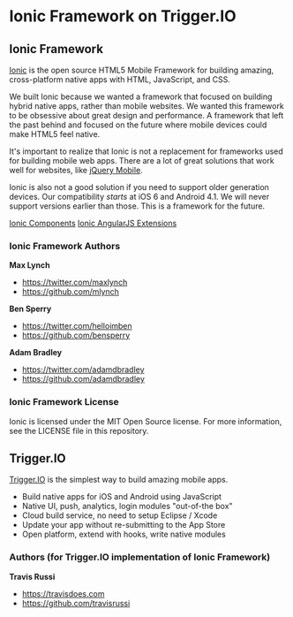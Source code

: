 Ionic Framework on Trigger.IO
===============


## Ionic Framework

[Ionic](https://github.com/driftyco/ionic) is the open source HTML5 Mobile Framework for building amazing, cross-platform native apps with HTML, JavaScript, and CSS.

We built Ionic because we wanted a framework that focused on building hybrid native apps, rather than mobile websites. We wanted this framework to be obsessive about great design and performance. A framework that left the past behind and focused on the future where mobile devices could make HTML5 feel native.

It's important to realize that Ionic is not a replacement for frameworks used for building mobile web apps. There are a lot
of great solutions that work well for websites, like [jQuery Mobile](http://jquerymobile.com/).

Ionic is also not a good solution if you need to support older generation devices. Our compatibility *starts* at iOS 6 and Android 4.1. We will never support versions earlier than those. This is a framework for the future.

[Ionic Components](http://ionicframework.com/docs/components/)
[Ionic AngularJS Extensions](http://ionicframework.com/docs/angularjs/)

### Ionic Framework Authors

**Max Lynch**

+ <https://twitter.com/maxlynch>
+ <https://github.com/mlynch>

**Ben Sperry**

+ <https://twitter.com/helloimben>
+ <https://github.com/bensperry>

**Adam Bradley**

+ <https://twitter.com/adamdbradley>
+ <https://github.com/adamdbradley>

### Ionic Framework License

Ionic is licensed under the MIT Open Source license. For more information, see the LICENSE file in this repository.

## Trigger.IO

[Trigger.IO](http://www.trigger.io) is the simplest way to build amazing mobile apps.
 
 * Build native apps for iOS and Android using JavaScript
 * Native UI, push, analytics, login modules "out-of-the box"
 * Cloud build service, no need to setup Eclipse / Xcode
 * Update your app without re-submitting to the App Store
 * Open platform, extend with hooks, write native modules

 

### Authors (for Trigger.IO implementation of Ionic Framework)

**Travis Russi**

+ <https://travisdoes.com>
+ <https://github.com/travisrussi>


